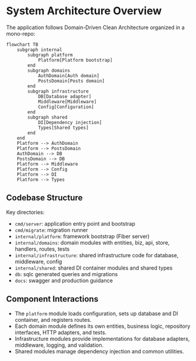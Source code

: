 # System Architecture Overview

The application follows Domain-Driven Clean Architecture organized in a mono-repo:

```mermaid
flowchart TB
    subgraph internal
        subgraph platform
            Platform[Platform bootstrap]
        end
        subgraph domains
            AuthDomain[Auth domain]
            PostsDomain[Posts domain]
        end
        subgraph infrastructure
            DB[Database adapter]
            Middleware[Middleware]
            Config[Configuration]
        end
        subgraph shared
            DI[Dependency injection]
            Types[Shared types]
        end
    end
    Platform --> AuthDomain
    Platform --> PostsDomain
    AuthDomain --> DB
    PostsDomain --> DB
    Platform --> Middleware
    Platform --> Config
    Platform --> DI
    Platform --> Types
```

## Codebase Structure

Key directories:
- `cmd/server`: application entry point and bootstrap  
- `cmd/migrate`: migration runner  
- `internal/platform`: framework bootstrap (Fiber server)  
- `internal/domains`: domain modules with entities, biz, api, store, handlers, routes, tests  
- `internal/infrastructure`: shared infrastructure code for database, middleware, config  
- `internal/shared`: shared DI container modules and shared types  
- `db`: sqlc generated queries and migrations  
- `docs`: swagger and production guidance  

## Component Interactions

- The `platform` module loads configuration, sets up database and DI container, and registers routes.  
- Each domain module defines its own entities, business logic, repository interfaces, HTTP adapters, and tests.  
- Infrastructure modules provide implementations for database adapters, middleware, logging, and validation.  
- Shared modules manage dependency injection and common utilities.  